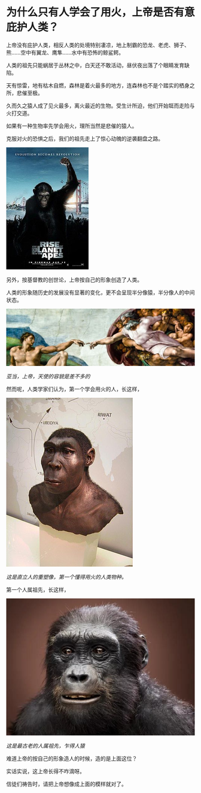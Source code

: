 # 为什么只有人学会了用火，上帝是否有意庇护人类？

上帝没有庇护人类，相反人类的处境特别凄凉，地上制霸的恐龙、老虎、狮子、熊……空中有翼龙、鹰隼……水中有恐怖的鲸鲨鳄。

人类的祖先只能蜗居于丛林之中，白天还不敢活动，昼伏夜出落了个眼睛发育缺陷。

天有惊雷，地有枯木自燃，森林是着火最多的地方，连森林也不是个踏实的栖身之所，悲催至极。

久而久之猿人成了见火最多，离火最近的生物。受生计所迫，他们开始铤而走险与火打交道。

如果有一种生物率先学会用火，理所当然是悲催的猿人。

克服对火的恐惧之后，我们的祖先走上了惊心动魄的逆袭翻盘之路。

<img src="3.17.1.jpg">


另外，按基督教的创世论，上帝按自己的形象创造了人类。

人类的形象随历史的发展没有显著的变化，更不会呈现半分像猿，半分像人的中间状态。

<img src="3.17.2.jpg">

*亚当，上帝，天使的容貌是差不多的*

然而呢，人类学家们认为，第一个学会用火的人，长这样，

<img src="3.17.3.jpg">

*这是直立人的重塑像，第一个懂得用火的人类物种。*

第一个人属祖先，长这样，

<img src="3.17.4.jpg">

*这是最古老的人属祖先，乍得人猿*

难道上帝的按自己的形象造人的时候，造的是上面这位？

实话实说，这上帝长得不咋滴呀。

信徒们祷告时，请把上帝想像成上面的模样就对了。
